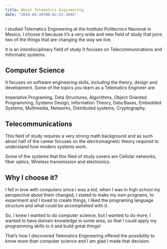 ```yaml
---
title: About Telematics Engineering
date: "2019-04-28T00:02:52.369Z"
---
```


I studied Telematics Engineering at the Instituto Politecnico Nacional in Mexico, I choose it because it’s a very wide and new field of study that joins two of the things that are changing the way we live.

It is an interdisciplinary field of study It focuses on Telecommunications and Informatic systems.

  

## Computer Science

  

It focuses on software engineering skills, including the theory, design and development. Some of the topics you learn as a Telematics Engineer are:

Imperative Programing, Data Structures, Algorithms, Object Oriented Programming, Systems Design, Information Theory, Data Bases, Embedded Systems, Multimedia, Networks, Distributed systems, Cryptography.

  

## Telecommunications

This field of study requires a very strong math background and as such about half of the career focuses on the electromagnetic theory required to understand how modern systems work.

  

Some of the systems that this filed of study covers are Cellular networks, fiber optics, Wireless transmission and electronics.

  

## Why I choose it?

I fell in love with computers since I was a kid, when I was in high school my perspective about them changed, I stated to make my own programs, to experiment and I loved to create things, I liked the programing language structure and what could be accomplished with it.

  

So, I knew I wanted to do computer science, but I wanted to do more, I wanted to have domain knowledge in some area, so that I could apply my programming skills to it and build great things!

  

That’s how I discovered Telematics Engineering offered the possibility to know more than computer science and I am glad I made that decision.